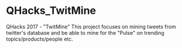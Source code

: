 # QHacks_TwitMine
QHacks 2017 - "TwitMine" This project focuses on mining tweets from twitter's database and be able to mine for the "Pulse" on trending topics/products/people etc.
